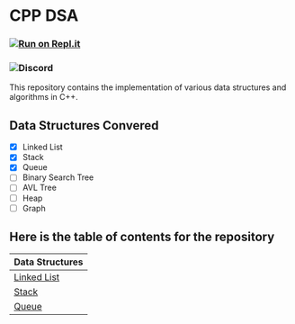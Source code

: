 # CPP DSA 
### [![Run on Repl.it](https://repl.it/badge/github/harshitrv/CPP-DSA)](https://replit.com/@WOLVERINE0911/CPP-DSA)
### ![Discord](https://img.shields.io/discord/764030364611117056)


This repository contains the implementation of various data structures and algorithms in C++.

## Data Structures Convered

- [x] Linked List
- [x] Stack
- [x] Queue
- [ ] Binary Search Tree
- [ ] AVL Tree
- [ ] Heap
- [ ] Graph

## Here is the table of contents for the repository

| Data Structures              |
| :--------------------------- |
| [Linked List](./linked-list) |
| [Stack](./stacks)            |
| [Queue](./queue)             |
